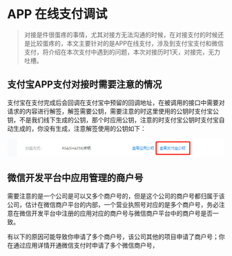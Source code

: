 # APP 在线支付调试

> 对接是件很蛋疼的事情，尤其对接方无法沟通的时候，在对接支付的时候还是比较蛋疼的，本文主要针对的是APP在线支付，涉及到支付宝支付和微信支付，将介绍在本次支付中遇到的问题，本次对接历时1天，对接完，无力吐槽。

## 支付宝APP支付对接时需要注意的情况

支付宝在支付完成后会回调在支付宝中预留的回调地址，在被调用的接口中需要对请求的内容进行解签，解签需要公钥，需要注意的时这里使用的公钥时支付宝公钥，不是我们线下生成的公钥，那个时应用公钥，注意的时支付宝公钥时支付宝自动生成的，你没有生成，注意解签使用的公钥如下：

![](img/daily/1551921199.png)

## 微信开发平台中应用管理的商户号

需要注意的是一个公司是可以又多个商户号的，但是这个公司的商户号都归属于该公司，估计在微信商户平台的内部，一个营业执照号对应的是多个商户号，务必注意在微信开发平台中注册的应用对应的商户号与微信商户平台中的商户号是否一致。

有以下的原因可能导致你申请了多个商户号，该公司其他的项目申请了商户号；你在通过应用详情开通微信支付时申请了多个微信商户号，





